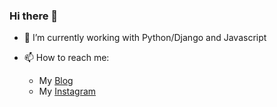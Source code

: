 ### Hi there 👋


- 🌱 I’m currently working with Python/Django and Javascript
- 📫 How to reach me:

  - My [Blog](https://techwithomid.ir/)
  - My [Instagram](https://instagram.com/techwithomid) 
